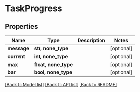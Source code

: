 # TaskProgress


## Properties

Name | Type | Description | Notes
------------ | ------------- | ------------- | -------------
**message** | **str, none_type** |  | [optional] 
**current** | **int, none_type** |  | [optional] 
**max** | **float, none_type** |  | [optional] 
**bar** | **bool, none_type** |  | [optional] 

[[Back to Model list]](../#documentation-for-models) [[Back to API list]](../#documentation-for-api-endpoints) [[Back to README]](../)


